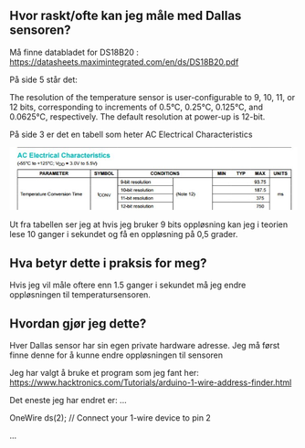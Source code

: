 ## Hvor raskt/ofte kan jeg måle med Dallas sensoren?
Må finne databladet for DS18B20 : https://datasheets.maximintegrated.com/en/ds/DS18B20.pdf

På side 5 står det:

The resolution of the temperature sensor is user-configurable to 9, 10, 11, or 12 bits,
corresponding to increments of 0.5°C, 0.25°C, 0.125°C, and 0.0625°C, respectively. 
The default resolution at power-up is 12-bit.

På side 3 er det en tabell som heter AC Electrical Characteristics

<p align="center">
  <img src="Dallas_res_fig1.png" width="650"/>
</p>

Ut fra tabellen ser jeg at hvis jeg bruker 9 bits oppløsning kan jeg i teorien lese 10 ganger i sekundet og få en oppløsning på 0,5 grader. </p>
## Hva betyr dette i praksis for meg?

Hvis jeg vil måle oftere enn 1.5 ganger i sekundet må jeg endre oppløsningen til temperatursensoren.

## Hvordan gjør jeg dette?

Hver Dallas sensor har sin egen private hardware adresse. Jeg må først finne denne for å kunne endre oppløsningen til sensoren


Jeg har valgt å bruke et program som jeg fant her: https://www.hacktronics.com/Tutorials/arduino-1-wire-address-finder.html

Det eneste jeg har endret er:
...

OneWire  ds(2);  // Connect your 1-wire device to pin 2

...
